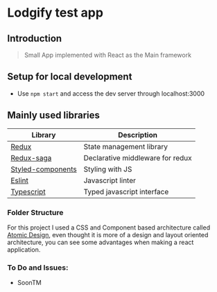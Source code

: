 # Lodgify test app

## Introduction

> Small App implemented with React as the Main framework

## Setup for local development

- Use `npm start` and access the dev server through localhost:3000

## Mainly used libraries

| Library | Description |
| --- | --- |
| [Redux](https://redux.js.org/) | State management library |
| [Redux-saga](https://redux-saga.js.org/) | Declarative middleware for redux |
| [Styled-components](https://styled-components.com/) | Styling with JS |
| [Eslint](https://eslint.org/) | Javascript linter |
| [Typescript](https://www.typescriptlang.org/) | Typed javascript interface |

### Folder Structure

For this project I used a CSS and Component based architecture called [Atomic Design](https://bradfrost.com/blog/post/atomic-web-design/), even thought it is more of a design and layout oriented architecture, you can see some advantages when making a react application.

### To Do and Issues:

- SoonTM
